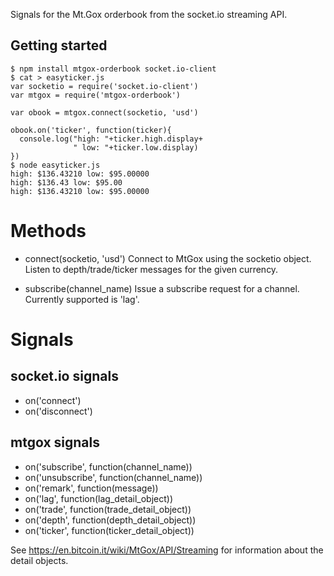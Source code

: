 Signals for the Mt.Gox orderbook from the socket.io streaming API.

## Getting started
```
$ npm install mtgox-orderbook socket.io-client
$ cat > easyticker.js
var socketio = require('socket.io-client')
var mtgox = require('mtgox-orderbook')

var obook = mtgox.connect(socketio, 'usd')

obook.on('ticker', function(ticker){
  console.log("high: "+ticker.high.display+
              " low: "+ticker.low.display)
})
$ node easyticker.js
high: $136.43210 low: $95.00000
high: $136.43 low: $95.00
high: $136.43210 low: $95.00000
```

# Methods
* connect(socketio, 'usd')
Connect to MtGox using the socketio object. Listen to depth/trade/ticker messages for the given currency.

* subscribe(channel_name)
Issue a subscribe request for a channel. Currently supported is 'lag'.

# Signals

## socket.io signals

* on('connect')
* on('disconnect')

## mtgox signals
* on('subscribe', function(channel_name))
* on('unsubscribe', function(channel_name))
* on('remark', function(message))
* on('lag', function(lag_detail_object))
* on('trade', function(trade_detail_object))
* on('depth', function(depth_detail_object))
* on('ticker', function(ticker_detail_object))


See https://en.bitcoin.it/wiki/MtGox/API/Streaming for information about the detail objects.
